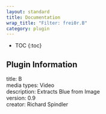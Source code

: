 ```yaml
---
layout: standard
title: Documentation
wrap_title: "Filter: frei0r.B"
category: plugin
---
```

* TOC
{:toc}

## Plugin Information

title: B  
media types:
Video  
description: Extracts Blue from Image  
version: 0.9  
creator: Richard Spindler  
